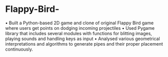 # Flappy-Bird-
• Built a Python-based 2D game and clone of original Flappy Bird game where users get points on dodging incoming projectiles
• Used Pygame library that includes several modules with functions for blitting images, playing sounds and handling keys as input
• Analysed various geometrical interpretations and algorithms to generate pipes and their proper placement continuously.
